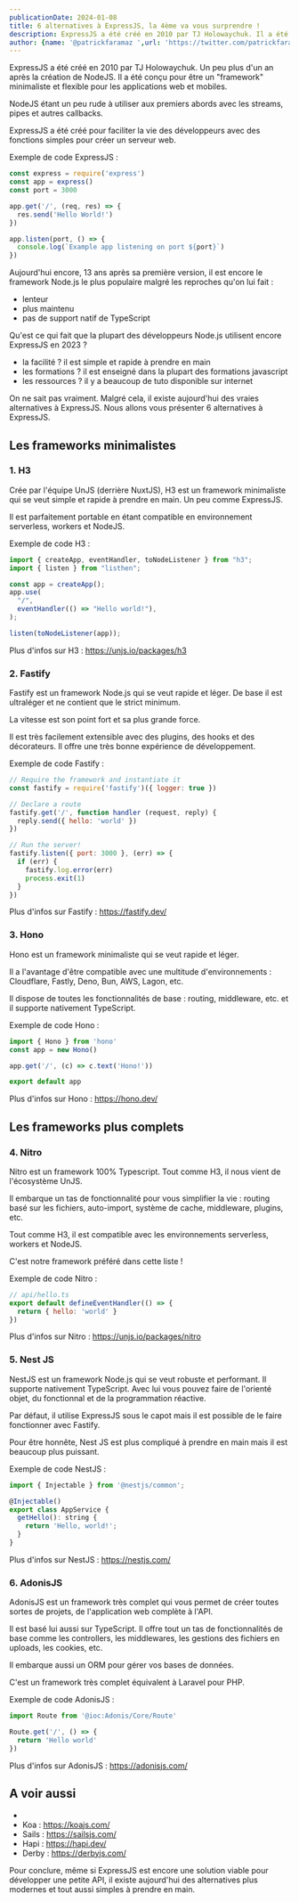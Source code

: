 ```yaml
---
publicationDate: 2024-01-08
title: 6 alternatives à ExpressJS, la 4ème va vous surprendre !
description: ExpressJS a été créé en 2010 par TJ Holowaychuk. Il a été conçu pour être un "framework" minimaliste et flexible pour les applications web et mobiles.ExpressJS a été créé pour faciliter la vie des développeurs avec des fonctions simples pour créer un serveur web.
author: {name: '@patrickfaramaz ',url: 'https://twitter.com/patrickfaramaz'}
---
```


ExpressJS a été créé en 2010 par TJ Holowaychuk. Un peu plus d'un an après la création de NodeJS. Il a été conçu pour être un "framework" minimaliste et flexible pour les applications web et mobiles.

NodeJS étant un peu rude à utiliser aux premiers abords avec les streams, pipes et autres callbacks.

ExpressJS a été créé pour faciliter la vie des développeurs avec des fonctions simples pour créer un serveur web.

Exemple de code ExpressJS :

```javascript
const express = require('express')
const app = express()
const port = 3000

app.get('/', (req, res) => {
  res.send('Hello World!')
})

app.listen(port, () => {
  console.log(`Example app listening on port ${port}`)
})
```

Aujourd'hui encore, 13 ans après sa première version, il est encore le framework Node.js le plus populaire malgré les reproches qu'on lui fait :

- lenteur
- plus maintenu
- pas de support natif de TypeScript

Qu'est ce qui fait que la plupart des développeurs Node.js utilisent encore ExpressJS en 2023 ?

- la facilité ? il est simple et rapide à prendre en main
- les formations ? il est enseigné dans la plupart des formations javascript
- les ressources ? il y a beaucoup de tuto disponible sur internet

On ne sait pas vraiment. Malgré cela, il existe aujourd'hui des vraies alternatives à ExpressJS.
Nous allons vous présenter 6 alternatives à ExpressJS.

## Les frameworks minimalistes

### 1. H3

Crée par l'équipe UnJS (derrière NuxtJS), H3 est un framework minimaliste qui se veut simple et rapide à prendre en main. Un peu comme ExpressJS.

Il est parfaitement portable en étant compatible en environnement serverless, workers et NodeJS.

Exemple de code H3 :

```javascript
import { createApp, eventHandler, toNodeListener } from "h3";
import { listen } from "listhen";

const app = createApp();
app.use(
  "/",
  eventHandler(() => "Hello world!"),
);

listen(toNodeListener(app));
```

Plus d'infos sur H3 : <https://unjs.io/packages/h3>

### 2. Fastify

Fastify est un framework Node.js qui se veut rapide et léger. De base il est ultraléger et ne contient que le strict minimum.

La vitesse est son point fort et sa plus grande force.

Il est très facilement extensible avec des plugins, des hooks et des décorateurs. Il offre une très bonne expérience de développement.

Exemple de code Fastify :

```javascript
// Require the framework and instantiate it
const fastify = require('fastify')({ logger: true })

// Declare a route
fastify.get('/', function handler (request, reply) {
  reply.send({ hello: 'world' })
})

// Run the server!
fastify.listen({ port: 3000 }, (err) => {
  if (err) {
    fastify.log.error(err)
    process.exit(1)
  }
})
```

Plus d'infos sur Fastify : <https://fastify.dev/>

### 3. Hono

Hono est un framework minimaliste qui se veut rapide et léger.

Il a l'avantage d'être compatible avec une multitude d'environnements : Cloudflare, Fastly, Deno, Bun, AWS, Lagon, etc.

Il dispose de toutes les fonctionnalités de base : routing, middleware, etc. et il supporte nativement TypeScript.

Exemple de code Hono :

```javascript
import { Hono } from 'hono'
const app = new Hono()

app.get('/', (c) => c.text('Hono!'))

export default app
```

Plus d'infos sur Hono : <https://hono.dev/>

## Les frameworks plus complets


### 4. Nitro

Nitro est un framework 100% Typescript. Tout comme H3, il nous vient de l'écosystème UnJS.

Il embarque un tas de fonctionnalité pour vous simplifier la vie : routing basé sur les fichiers, auto-import, système de cache, middleware, plugins, etc.

Tout comme H3, il est compatible avec les environnements serverless, workers et NodeJS.

C'est notre framework préféré dans cette liste !

Exemple de code Nitro :

```javascript
// api/hello.ts
export default defineEventHandler(() => {
  return { hello: 'world' }
})
```

Plus d'infos sur Nitro : <https://unjs.io/packages/nitro>


### 5. Nest JS

NestJS est un framework Node.js qui se veut robuste et performant. Il supporte nativement TypeScript. Avec lui vous pouvez faire de l'orienté objet, du fonctionnal et de la programmation réactive.

Par défaut, il utilise ExpressJS sous le capot mais il est possible de le faire fonctionner avec Fastify.

Pour être honnête, Nest JS est plus compliqué à prendre en main mais il est beaucoup plus puissant.

Exemple de code NestJS :

```javascript
import { Injectable } from '@nestjs/common';

@Injectable()
export class AppService {
  getHello(): string {
    return 'Hello, world!';
  }
}
```

Plus d'infos sur NestJS : <https://nestjs.com/>

### 6. AdonisJS

AdonisJS est un framework très complet qui vous permet de créer toutes sortes de projets, de l'application web complète à l'API.

Il est basé lui aussi sur TypeScript. Il offre tout un tas de fonctionnalités de base comme les controllers, les middlewares, les gestions des fichiers en uploads, les cookies, etc.

Il embarque aussi un ORM pour gérer vos bases de données.

C'est un framework très complet équivalent à Laravel pour PHP.

Exemple de code AdonisJS :

```javascript
import Route from '@ioc:Adonis/Core/Route'

Route.get('/', () => {
  return 'Hello world'
})
```

Plus d'infos sur AdonisJS : <https://adonisjs.com/>

## A voir aussi

-
- Koa : <https://koajs.com/>
- Sails : <https://sailsjs.com/>
- Hapi : <https://hapi.dev/>
- Derby : <https://derbyjs.com/>

Pour conclure, même si ExpressJS est encore une solution viable pour développer une petite API, il existe aujourd'hui des alternatives plus modernes et tout aussi simples à prendre en main.
